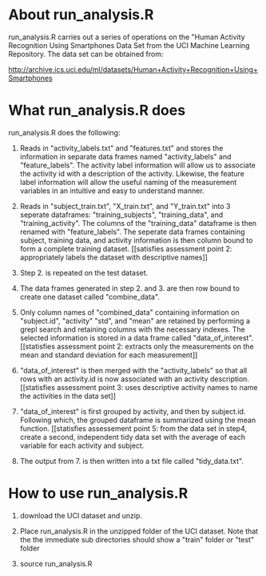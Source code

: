 # About run_analysis.R

run_analysis.R carries out a series of operations on the "Human Activity Recognition
Using Smartphones Data Set from the UCI Machine Learning Repository. The data set can be
obtained from:

http://archive.ics.uci.edu/ml/datasets/Human+Activity+Recognition+Using+Smartphones

# What run_analysis.R does

run_analysis.R does the following:

1. Reads in "activity_labels.txt" and "features.txt" and stores the information in
separate data frames named "activity_labels" and "feature_labels". The activity label
information will allow us to associate the activity id with a description of the activity.
Likewise, the feature label information will allow the useful naming of the measurement
variables in an intuitive and easy to understand manner.

2. Reads in "subject_train.txt", "X_train.txt", and "Y_train.txt" into 3 seperate
dataframes: "training_subjects", "training_data", and "training_activity". The columns of
the "training_data" dataframe is then renamed with "feature_labels". The seperate data
frames containing subject, training data, and activity information is then column bound
to form a complete training dataset.
[[satisfies assessment point 2: appropriately labels the dataset with descriptive names]]

3. Step 2. is repeated on the test dataset.

4. The data frames generated in step 2. and 3. are then row bound to create one dataset called "combine_data".

5. Only column names of "combined_data" containing information on "subject.id", "activity"
"std", and "mean" are retained by performing a grepl search and retaining columns with
the necessary indexes. The selected information is stored in a data frame called
"data_of_interest".
[[statisfies assessment point 2: extracts only the measurements on the mean and
standard deviation for each measurement]]

6. "data_of_interest" is then merged with the "activity_labels" so that all rows with
an activity.id is now associated with an activity description.
[[statisfies assessment point 3: uses descriptive activity names to name the activities
in the data set]]

7. "data_of_interest" is first grouped by activity, and then by subject.id. Following which, the grouped dataframe is summarized using the mean function.
[[statisfies assessement point 5: from the data set in step4, create a second,
independent tidy data set with the average of each variable for each activity and subject.

8. The output from 7. is then written into a txt file called "tidy_data.txt".

# How to use run_analysis.R

1. download the UCI dataset and unzip.

2. Place run_analysis.R in the unzipped folder of the UCI dataset. Note that the the immediate
sub directories should show a "train" folder or "test" folder

3. source run_analysis.R
